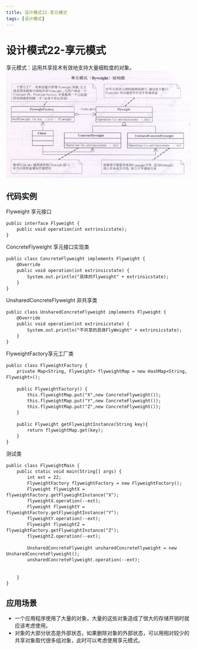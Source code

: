 ```yaml
---
title: 设计模式22-享元模式
tags: [设计模式]
---
```

# 设计模式22-享元模式
享元模式：运用共享技术有效地支持大量细粒度的对象。 ![设计模式-享元模式](/images/sjms22_xyms.png)<br/>

## 代码实例
Flyweight 享元接口
```
public interface Flyweight {
    public void operation(int extrinsicstate);
}
```
ConcreteFlyweight 享元接口实现类
```
public class ConcreteFlyweight implements Flyweight {
    @Override
    public void operation(int extrinsicstate) {
        System.out.println("具体的flyweight" + extrinsicstate);
    }
}

```
UnsharedConcreteFlyweight 非共享类
```
public class UnsharedConcreteFlyweight implements Flyweight {
    @Override
    public void operation(int extrinsicstate) {
        System.out.println("不共享的具体FlyWeight" + extrinsicstate);
    }
}

```
FlyweightFactory享元工厂类
```
public class FlyweightFactory {
    private Map<String, Flyweight> flyweightMap = new HashMap<String, Flyweight>();

    public FlyweightFactory() {
        this.flyweightMap.put("X",new ConcreteFlyweight());
        this.flyweightMap.put("Y",new ConcreteFlyweight());
        this.flyweightMap.put("Z",new ConcreteFlyweight());
    }

    public Flyweight getFlyweightInstance(String key){
        return flyweightMap.get(key);
    }
}

```

测试类
```
public class FlyweightMain {
    public static void main(String[] args) {
        int ext = 22;
        FlyweightFactory flyweightFactory = new FlyweightFactory();
        Flyweight flyweightX = flyweightFactory.getFlyweightInstance("X");
        flyweightX.operation(--ext);
        Flyweight flyweightY = flyweightFactory.getFlyweightInstance("Y");
        flyweightY.operation(--ext);
        Flyweight flyweightZ = flyweightFactory.getFlyweightInstance("Z");
        flyweightZ.operation(--ext);

        UnsharedConcreteFlyweight unsharedConcreteFlyweight = new UnsharedConcreteFlyweight();
        unsharedConcreteFlyweight.operation(--ext);


    }
}
```
## 应用场景
- 一个应用程序使用了大量的对象，大量的这些对象造成了很大的存储开销时就应该考虑使用。
- 对象的大部分状态是外部状态，如果删除对象的外部状态，可以用相对较少的共享对象取代很多组对象，此时可以考虑使用享元模式。  
 



